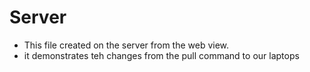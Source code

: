 # Server
- This file created on the server from the web view.
- it demonstrates teh changes from the pull command to our laptops
